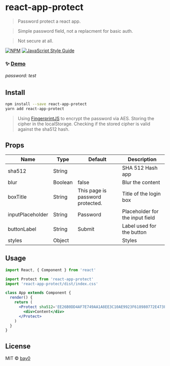 # react-app-protect

> Password protect a react app.

> Simple password field, not a replacment for basic auth.

> Not secure at all.

[![NPM](https://img.shields.io/npm/v/react-app-protect.svg)](https://www.npmjs.com/package/react-app-protect) [![JavaScript Style Guide](https://img.shields.io/badge/code_style-standard-brightgreen.svg)](https://standardjs.com)

### ✨ [Demo](https://bay0.github.io/react-app-protect/)

###### password: test

## Install

```bash
npm install --save react-app-protect
yarn add react-app-protect
```

> Using [FingerprintJS](https://github.com/fingerprintjs/fingerprintjs) to encrypt the password via AES.
> Storing the cipher in the localStorage.
> Checking if the stored cipher is valid against the sha512 hash.

## Props

| Name             | Type    | Default                          | Description                     |
| ---------------- | ------- | -------------------------------- | ------------------------------- |
| sha512           | String  |                                  | SHA 512 Hash app                |
| blur             | Boolean | false                            | Blur the content                |
| boxTitle         | String  | This page is password protected. | Title of the login box          |
| inputPlaceholder | String  | Password                         | Placeholder for the input field |
| buttonLabel      | String  | Submit                           | Label used for the button       |
| styles           | Object  |                                  | Styles                          |

## Usage

```jsx
import React, { Component } from 'react'

import Protect from 'react-app-protect'
import 'react-app-protect/dist/index.css'

class App extends Component {
  render() {
    return (
      <Protect sha512='EE26B0DD4AF7E749AA1A8EE3C10AE9923F618980772E473F8819A5D4940E0DB27AC185F8A0E1D5F84F88BC887FD67B143732C304CC5FA9AD8E6F57F50028A8FF'>
        <div>Content</div>
      </Protect>
    )
  }
}
```

## License

MIT © [bay0](https://github.com/bay0)
